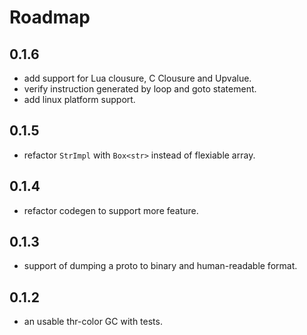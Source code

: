 # Roadmap     

## 0.1.6   
+ add support for Lua clousure, C Clousure and Upvalue.
+ verify instruction generated by loop and goto statement.
+ add linux platform support. 

## 0.1.5 
+ refactor `StrImpl` with `Box<str>` instead of flexiable array. 

## 0.1.4 
+ refactor codegen to support more feature.

## 0.1.3 
+ support of dumping a proto to binary and human-readable format.

## 0.1.2   
+ an usable thr-color GC with tests. 

